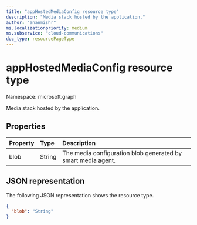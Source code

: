 ```yaml
---
title: "appHostedMediaConfig resource type"
description: "Media stack hosted by the application."
author: "ananmishr"
ms.localizationpriority: medium
ms.subservice: "cloud-communications"
doc_type: resourcePageType
---
```


# appHostedMediaConfig resource type

Namespace: microsoft.graph

Media stack hosted by the application.

## Properties

| Property                          | Type    | Description                                                     |
| :-------------------------------- | :------ | :---------------------------------------------------------------|
| blob                              | String  | The media configuration blob generated by smart media agent.    |

## JSON representation

The following JSON representation shows the resource type.

<!-- {
  "blockType": "resource",
  "optionalProperties": [

  ],
  "baseType": "microsoft.graph.mediaConfig",
  "@odata.type": "microsoft.graph.appHostedMediaConfig"
}-->
```json
{
  "blob": "String"
}
```

<!-- uuid: 8fcb5dbc-d5aa-4681-8e31-b001d5168d79
2015-10-25 14:57:30 UTC -->
<!--
{
  "type": "#page.annotation",
  "description": "appHostedMediaConfig resource",
  "keywords": "",
  "section": "documentation",
  "tocPath": "",
  "suppressions": []
}
-->

